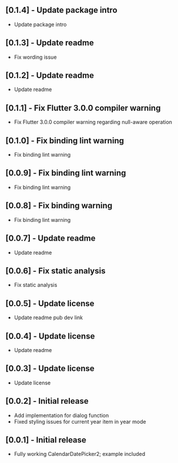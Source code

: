 ## [0.1.4] - Update package intro

* Update package intro

## [0.1.3] - Update readme

* Fix wording issue

## [0.1.2] - Update readme

* Update readme
## [0.1.1] - Fix Flutter 3.0.0 compiler warning

* Fix Flutter 3.0.0 compiler warning regarding null-aware operation
## [0.1.0] - Fix binding lint warning

* Fix binding lint warning
## [0.0.9] - Fix binding lint warning

* Fix binding lint warning
## [0.0.8] - Fix binding warning

* Fix binding lint warning

## [0.0.7] - Update readme

* Update readme

## [0.0.6] - Fix static analysis

* Fix static analysis

## [0.0.5] - Update license

* Update readme pub dev link

## [0.0.4] - Update license

* Update readme

## [0.0.3] - Update license

* Update license

## [0.0.2] - Initial release

* Add implementation for dialog function
* Fixed styling issues for current year item in year mode

## [0.0.1] - Initial release

* Fully working CalendarDatePicker2; example included